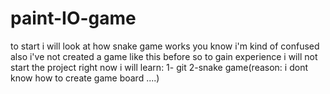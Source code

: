# paint-IO-game

to start i will look at how snake game works you know i'm kind of confused also i've not created a game like this before so to gain experience i will not start the project right now i will learn:
1- git
2-snake game(reason:  i dont know how to create game board ....)

